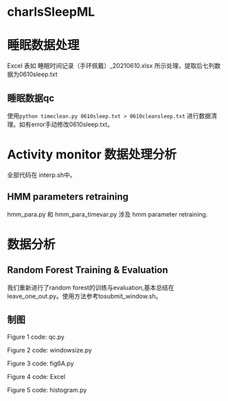 # charlsSleepML

# 睡眠数据处理
Excel 表如 睡眠时间记录（手环佩戴）_20210610.xlsx 所示处理，提取后七列数据为0610sleep.txt
## 睡眠数据qc
使用`python timeclean.py 0610sleep.txt > 0610cleansleep.txt` 进行数据清理。如有error手动修改0610sleep.txt。

# Activity monitor 数据处理分析
全部代码在 interp.sh中。

## HMM parameters retraining
hmm_para.py 和 hmm_para_timevar.py 涉及 hmm parameter retraining.

# 数据分析

## Random Forest Training & Evaluation
我们重新进行了random forest的训练与evaluation,基本总结在leave_one_out.py。使用方法参考tosubmit_window.sh。

## 制图
Figure 1 code: qc.py

Figure 2 code: windowsize.py

Figure 3 code: fig6A.py

Figure 4 code: Excel 

Figure 5 code: histogram.py
